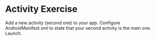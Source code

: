 # Activity Exercise

Add a new activity (second one) to your app.
Configure AndroidManifest.xml to state that your second activity is the main one.
Launch.
